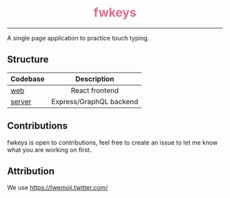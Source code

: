 <h1 align="center" style="color:rgb(216, 112, 147)">
fwkeys
</h1>

---

A single page application to practice touch typing.

## Structure

| Codebase           |       Description       |
| :----------------- | :---------------------: |
| [web](kousa)       |     React frontend      |
| [server](shawarma) | Express/GraphQL backend |

## Contributions

fwkeys is open to contributions, feel free to create an issue to let me know what you are working on first.

## Attribution

We use https://twemoji.twitter.com/
